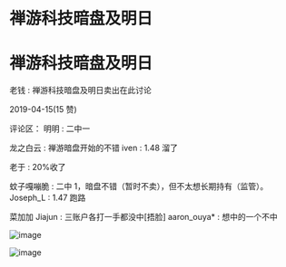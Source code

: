 # 禅游科技暗盘及明日

# 禅游科技暗盘及明日

老钱 : 禅游科技暗盘及明日卖出在此讨论

2019-04-15(15 赞)

评论区： 明明 : 二中一

龙之白云 : 禅游暗盘开始的不错 iven : 1.48 溜了

老于 : 20%收了

蚊子嘎嘣脆 : 二中 1，暗盘不错（暂时不卖），但不太想长期持有（监管）。 Joseph_L : 1.47 跑路

菜加加 Jiajun : 三账户各打一手都没中[捂脸] aaron_ouya* : 想中的一个不中

![image](img/Image_250.png)

![image](img/Image_251.png)
